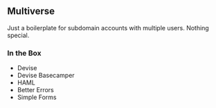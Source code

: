 ## Multiverse

Just a boilerplate for subdomain accounts with multiple users. Nothing special.

### In the Box

- Devise
- Devise Basecamper
- HAML
- Better Errors
- Simple Forms
